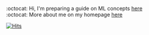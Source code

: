 :octocat: Hi,  I'm preparing a guide on ML concepts [here](https://github.com/fatemehsrz/ML_Concepts) <br>
:octocat: More about me on my homepage [here](https://fatemehsrz.github.io/) <br>

[![Hits](https://hits.sh/github.com/silentsoft/hits.svg)](https://hits.sh/github.com/silentsoft/hits/)






